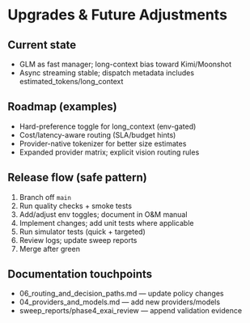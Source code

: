 # Upgrades & Future Adjustments

## Current state
- GLM as fast manager; long-context bias toward Kimi/Moonshot
- Async streaming stable; dispatch metadata includes estimated_tokens/long_context

## Roadmap (examples)
- Hard-preference toggle for long_context (env-gated)
- Cost/latency-aware routing (SLA/budget hints)
- Provider-native tokenizer for better size estimates
- Expanded provider matrix; explicit vision routing rules

## Release flow (safe pattern)
1) Branch off `main`
2) Run quality checks + smoke tests
3) Add/adjust env toggles; document in O&M manual
4) Implement changes; add unit tests where applicable
5) Run simulator tests (quick + targeted)
6) Review logs; update sweep reports
7) Merge after green

## Documentation touchpoints
- 06_routing_and_decision_paths.md — update policy changes
- 04_providers_and_models.md — add new providers/models
- sweep_reports/phase4_exai_review — append validation evidence

